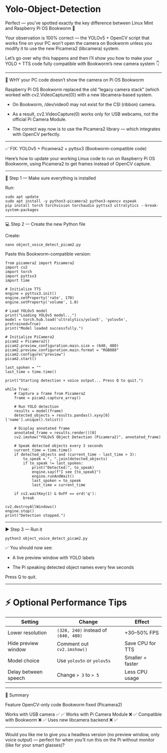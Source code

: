 # Yolo-Object-Detection
Perfect — you’ve spotted exactly the key difference between Linux Mint and Raspberry Pi OS Bookworm 👏

Your observation is 100% correct — the YOLOv5 + OpenCV script that works fine on your PC won’t open the camera on Bookworm unless you modify it to use the new Picamera2 (libcamera) system.

Let’s go over why this happens and then I’ll show you how to make your YOLO + TTS code fully compatible with Bookworm’s new camera system 👇


---

🧩 WHY your PC code doesn’t show the camera on Pi OS Bookworm

Raspberry Pi OS Bookworm replaced the old “legacy camera stack” (which worked with cv2.VideoCapture(0)) with a new libcamera-based system.

- On Bookworm, /dev/video0 may not exist for the CSI (ribbon) camera.

- As a result, cv2.VideoCapture(0) works only for USB webcams, not the official Pi Camera Module.

- The correct way now is to use the Picamera2 library — which integrates with OpenCV perfectly.



---

✅ FIX: YOLOv5 + Picamera2 + pyttsx3 (Bookworm-compatible code)

Here’s how to update your working Linux code to run on Raspberry Pi OS Bookworm, using Picamera2 to get frames instead of OpenCV capture.


---

🧰 Step 1 — Make sure everything is installed

Run:
```
sudo apt update
sudo apt install -y python3-picamera2 python3-opencv espeak
pip install torch torchvision torchaudio pyttsx3 ultralytics --break-system-packages
```

---

💻 Step 2 — Create the new Python file

Create:
```
nano object_voice_detect_picam2.py
```
Paste this Bookworm-compatible version:
```
from picamera2 import Picamera2
import cv2
import torch
import pyttsx3
import time

# Initialize TTS
engine = pyttsx3.init()
engine.setProperty('rate', 170)
engine.setProperty('volume', 1.0)

# Load YOLOv5 model
print("Loading YOLOv5 model...")
model = torch.hub.load('ultralytics/yolov5', 'yolov5n', pretrained=True)
print("Model loaded successfully.")

# Initialize PiCamera2
picam2 = Picamera2()
picam2.preview_configuration.main.size = (640, 480)
picam2.preview_configuration.main.format = "RGB888"
picam2.configure("preview")
picam2.start()

last_spoken = ""
last_time = time.time()

print("Starting detection + voice output... Press Q to quit.")

while True:
    # Capture a frame from Picamera2
    frame = picam2.capture_array()

    # Run YOLO detection
    results = model(frame)
    detected_objects = results.pandas().xyxy[0]['name'].unique().tolist()

    # Display annotated frame
    annotated_frame = results.render()[0]
    cv2.imshow("YOLOv5 Object Detection (Picamera2)", annotated_frame)

    # Speak detected objects every 3 seconds
    current_time = time.time()
    if detected_objects and (current_time - last_time > 3):
        to_speak = ", ".join(detected_objects)
        if to_speak != last_spoken:
            print("Detected:", to_speak)
            engine.say(f"I see {to_speak}")
            engine.runAndWait()
            last_spoken = to_speak
            last_time = current_time

    if cv2.waitKey(1) & 0xFF == ord('q'):
        break

cv2.destroyAllWindows()
engine.stop()
print("Detection stopped.")
```

---

▶️ Step 3 — Run it
```
python3 object_voice_detect_picam2.py
```
✅ You should now see:

- A live preview window with YOLO labels

- The Pi speaking detected object names every few seconds


Press Q to quit.


---

# ⚡ Optional Performance Tips

| **Setting**             | **Change**                              | **Effect**             |
|-------------------------|------------------------------------------|------------------------|
| Lower resolution        | `(320, 240)` instead of `(640, 480)`     | +30–50% FPS            |
| Hide preview window     | Comment out `cv2.imshow()`               | Save CPU for TTS       |
| Model choice            | Use `yolov5n` or `yolov5s`               | Smaller = faster       |
| Delay between speech    | Change `> 3` to `> 5`                    | Less CPU usage         |



---

🧠 Summary

Feature	OpenCV-only code	Bookworm fixed (Picamera2)

Works with USB camera	✅	✅
Works with Pi Camera Module	❌	✅
Compatible with Bookworm	❌	✅
Uses new libcamera backend	❌	✅



---

Would you like me to give you a headless version (no preview window, only voice output) — perfect for when you’ll run this on the Pi without monitor (like for your smart glasses)?
